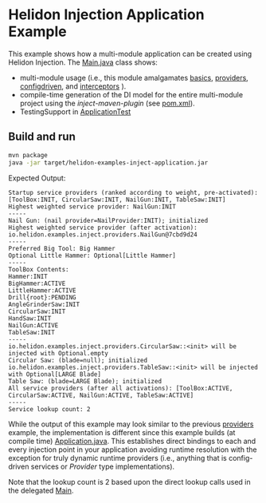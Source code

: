# Helidon Injection Application Example

This example shows how a multi-module application can be created using Helidon Injection. The
[Main.java](./src/main/java/io/helidon/examples/inject/application/Main.java) class shows:

* multi-module usage (i.e., this module amalgamates [basics](../basics), [providers](../providers), [configdriven](../configdriven), and [interceptors](../interceptors) ).
* compile-time generation of the DI model for the entire multi-module project using the _inject-maven-plugin_ (see [pom.xml](./pom.xml)).
* TestingSupport in [ApplicationTest](src/test/java/io/helidon/examples/inject/application/InjectionApplicationTest.java)

## Build and run

```bash
mvn package
java -jar target/helidon-examples-inject-application.jar
```

Expected Output:
```
Startup service providers (ranked according to weight, pre-activated): [ToolBox:INIT, CircularSaw:INIT, NailGun:INIT, TableSaw:INIT]
Highest weighted service provider: NailGun:INIT
-----
Nail Gun: (nail provider=NailProvider:INIT); initialized
Highest weighted service provider (after activation): io.helidon.examples.inject.providers.NailGun@7cbd9d24
-----
Preferred Big Tool: Big Hammer
Optional Little Hammer: Optional[Little Hammer]
-----
ToolBox Contents:
Hammer:INIT
BigHammer:ACTIVE
LittleHammer:ACTIVE
Drill{root}:PENDING
AngleGrinderSaw:INIT
CircularSaw:INIT
HandSaw:INIT
NailGun:ACTIVE
TableSaw:INIT
-----
io.helidon.examples.inject.providers.CircularSaw::<init> will be injected with Optional.empty
Circular Saw: (blade=null); initialized
io.helidon.examples.inject.providers.TableSaw::<init> will be injected with Optional[LARGE Blade]
Table Saw: (blade=LARGE Blade); initialized
All service providers (after all activations): [ToolBox:ACTIVE, CircularSaw:ACTIVE, NailGun:ACTIVE, TableSaw:ACTIVE]
-----
Service lookup count: 2
```

While the output of this example may look similar to the previous [providers](../providers) example, the implementation is different since this example builds (at compile time) [Application.java](target/generated-sources/annotations/io/helidon/examples/inject/application/Injection$$Application.java). This establishes direct bindings to each and every injection point in your application avoiding runtime resolution with the exception for truly dynamic runtime providers (i.e., anything that is config-driven services or _Provider_ type implementations).

Note that the lookup count is 2 based upon the direct lookup calls used in the delegated [Main](../basics/src/main/java/io/helidon/examples/inject/basics/Main.java).
